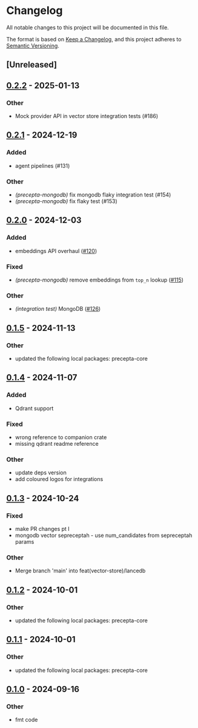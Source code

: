 # Changelog

All notable changes to this project will be documented in this file.

The format is based on [Keep a Changelog](https://keepachangelog.com/en/1.0.0/),
and this project adheres to [Semantic Versioning](https://semver.org/spec/v2.0.0.html).

## [Unreleased]

## [0.2.2](https://github.com/KogiEdwin/precepta/compare/precepta-mongodb-v0.2.1...precepta-mongodb-v0.2.2) - 2025-01-13

### Other

- Mock provider API in vector store integration tests (#186)

## [0.2.1](https://github.com/KogiEdwin/precepta/compare/precepta-mongodb-v0.2.0...precepta-mongodb-v0.2.1) - 2024-12-19

### Added

- agent pipelines (#131)

### Other

- *(precepta-mongodb)* fix mongodb flaky integration test (#154)
- *(precepta-mongodb)* fix flaky test (#153)

## [0.2.0](https://github.com/KogiEdwin/precepta/compare/precepta-mongodb-v0.1.5...precepta-mongodb-v0.2.0) - 2024-12-03

### Added

- embeddings API overhaul ([#120](https://github.com/KogiEdwin/precepta/pull/120))

### Fixed

- *(precepta-mongodb)* remove embeddings from `top_n` lookup ([#115](https://github.com/KogiEdwin/precepta/pull/115))

### Other

- *(integration test)* MongoDB ([#126](https://github.com/KogiEdwin/precepta/pull/126))

## [0.1.5](https://github.com/KogiEdwin/precepta/compare/precepta-mongodb-v0.1.4...precepta-mongodb-v0.1.5) - 2024-11-13

### Other

- updated the following local packages: precepta-core

## [0.1.4](https://github.com/KogiEdwin/precepta/compare/precepta-mongodb-v0.1.3...precepta-mongodb-v0.1.4) - 2024-11-07

### Added

- Qdrant support

### Fixed

- wrong reference to companion crate
- missing qdrant readme reference

### Other

- update deps version
- add coloured logos for integrations

## [0.1.3](https://github.com/KogiEdwin/precepta/compare/precepta-mongodb-v0.1.2...precepta-mongodb-v0.1.3) - 2024-10-24

### Fixed

- make PR changes pt I
- mongodb vector sepreceptah - use num_candidates from sepreceptah params

### Other

- Merge branch 'main' into feat(vector-store)/lancedb

## [0.1.2](https://github.com/KogiEdwin/precepta/compare/precepta-mongodb-v0.1.1...precepta-mongodb-v0.1.2) - 2024-10-01

### Other

- updated the following local packages: precepta-core

## [0.1.1](https://github.com/KogiEdwin/precepta/compare/precepta-mongodb-v0.1.0...precepta-mongodb-v0.1.1) - 2024-10-01

### Other

- updated the following local packages: precepta-core

## [0.1.0](https://github.com/KogiEdwin/precepta/compare/precepta-mongodb-v0.0.7...precepta-mongodb-v0.1.0) - 2024-09-16

### Other

- fmt code
